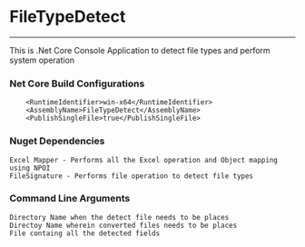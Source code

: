 # FileTypeDetect
----------


This is .Net Core Console Application to detect file types and perform system operation

### Net Core Build Configurations
```
    <RuntimeIdentifier>win-x64</RuntimeIdentifier>
    <AssemblyName>FileTypeDetect</AssemblyName>   
    <PublishSingleFile>true</PublishSingleFile>
```

### Nuget Dependencies
    Excel Mapper - Performs all the Excel operation and Object mapping using NPOI
    FileSignature - Performs file operation to detect file types

### Command Line Arguments
    Directory Name when the detect file needs to be places
    Directoy Name wherein converted files needs to be places
    File containg all the detected fields


